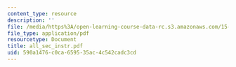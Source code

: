 ```yaml
---
content_type: resource
description: ''
file: /media/https%3A/open-learning-course-data-rc.s3.amazonaws.com/15-667-negotiation-and-conflict-management-spring-2001/590a1476c0ca659535ac4c542cadc3cd_all_sec_instr.pdf
file_type: application/pdf
resourcetype: Document
title: all_sec_instr.pdf
uid: 590a1476-c0ca-6595-35ac-4c542cadc3cd
---
```

